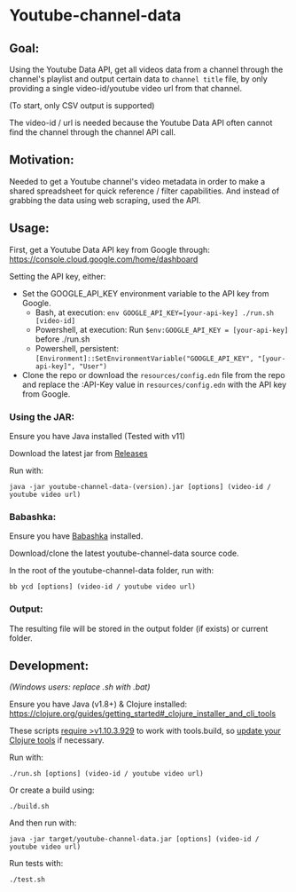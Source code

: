 # Youtube-channel-data

## Goal:
Using the Youtube Data API, get all videos data from a channel through the channel's playlist and output certain data to `channel title` file, by only providing a single video-id/youtube video url from that channel.

(To start, only CSV output is supported)

The video-id / url is needed because the Youtube Data API often cannot find the channel through the channel API call.

## Motivation:
Needed to get a Youtube channel's video metadata in order to make a shared spreadsheet for quick reference / filter capabilities.
And instead of grabbing the data using web scraping, used the API.

## Usage:

First, get a Youtube Data API key from Google through:
https://console.cloud.google.com/home/dashboard

Setting the API key, either:
- Set the GOOGLE_API_KEY environment variable to the API key from Google.
  - Bash, at execution: `env GOOGLE_API_KEY=[your-api-key] ./run.sh [video-id]`
  - Powershell, at execution: Run `$env:GOOGLE_API_KEY = [your-api-key]` before ./run.sh
  - Powershell, persistent: `[Environment]::SetEnvironmentVariable("GOOGLE_API_KEY", "[your-api-key]", "User")`
- Clone the repo or download the `resources/config.edn` file from the repo and replace the :API-Key value in `resources/config.edn` with the API key from Google.

### Using the JAR:
Ensure you have Java installed (Tested with v11)

Download the latest jar from [Releases](https://github.com/naxels/youtube-channel-data/releases)

Run with:

`java -jar youtube-channel-data-(version).jar [options] (video-id / youtube video url)`

### Babashka:
Ensure you have [Babashka](https://babashka.org) installed.

Download/clone the latest youtube-channel-data source code.

In the root of the youtube-channel-data folder, run with:

`bb ycd [options] (video-id / youtube video url)`
### Output:

The resulting file will be stored in the output folder (if exists) or current folder.

## Development:

_(Windows users: replace .sh with .bat)_

Ensure you have Java (v1.8+) & Clojure installed: https://clojure.org/guides/getting_started#_clojure_installer_and_cli_tools

These scripts [require >v1.10.3.929](https://clojureverse.org/t/how-to-depend-on-tools-build/7916/2) to work with tools.build, so [update your Clojure tools](https://www.clojure.org/guides/getting_started) if necessary.  

Run with:

`./run.sh [options] (video-id / youtube video url)` 

Or create a build using:

`./build.sh`

And then run with:

`java -jar target/youtube-channel-data.jar [options] (video-id / youtube video url)`

Run tests with:

`./test.sh`